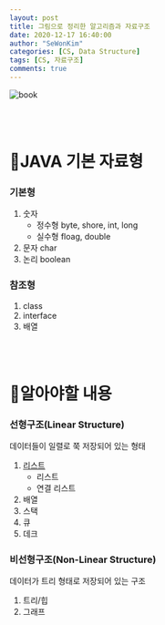 ```yaml
---
layout: post
title: 그림으로 정리한 알고리즘과 자료구조
date: 2020-12-17 16:40:00
author: "SeWonKim"
categories: [CS, Data Structure]
tags: [CS, 자료구조]
comments: true
---
```


![book](https://image.yes24.com/momo/TopCate1923/MidCate006/192254911.jpg)

&nbsp;  
&nbsp;  

# 🥇JAVA 기본 자료형

### 기본형

1. 숫자
    - 정수형 byte, shore, int, long
    - 실수형 floag, double
2. 문자 char
3. 논리 boolean

### 참조형

1. class
2. interface
3. 배열

&nbsp;  
&nbsp; 

# 🥈알아야할 내용

### 선형구조(Linear Structure)

데이터들이 일렬로 쭉 저장되어 있는 형태

1. [리스트](https://sewonkimm.github.io/data%20structure/2020/12/17/list.html)
   - 리스트
   - 연결 리스트
2. 배열
3. 스택
4. 큐
5. 데크

### 비선형구조(Non-Linear Structure)

데이터가 트리 형태로 저장되어 있는 구조

1. 트리/힙
2. 그래프

&nbsp;  
&nbsp;  

